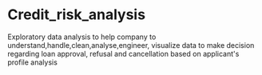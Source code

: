 # Credit_risk_analysis
Exploratory data analysis to help company to understand,handle,clean,analyse,engineer, visualize data to  make decision regarding loan approval, refusal and cancellation based on applicant's profile analysis
